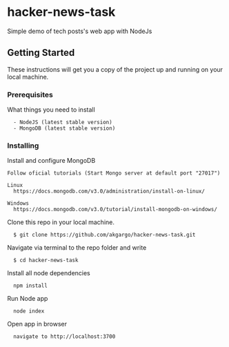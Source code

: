 # hacker-news-task
Simple demo of tech posts's web app with NodeJs


## Getting Started

These instructions will get you a copy of the project up and running on your local machine.

### Prerequisites

What things you need to install

```
  - NodeJS (latest stable version)
  - MongoDB (latest stable version)
```

### Installing

  Install and configure MongoDB
    
    Follow oficial tutorials (Start Mongo server at default port "27017")
    
    Linux
      https://docs.mongodb.com/v3.0/administration/install-on-linux/
    
    Windows
      https://docs.mongodb.com/v3.0/tutorial/install-mongodb-on-windows/

  Clone this repo in your local machine.
  ```
    $ git clone https://github.com/akgargo/hacker-news-task.git
  ```
  Navigate via terminal to the repo folder and write
  ```
    $ cd hacker-news-task
  ```
  Install all node dependencies
  ```
    npm install
  ```
  Run Node app
  ```
    node index
  ```
  Open app in browser
  ```
    navigate to http://localhost:3700
  ```
